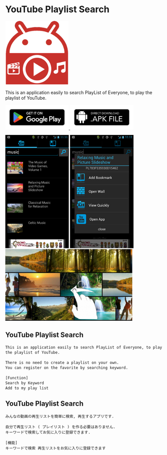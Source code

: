 # YouTube Playlist Search

<p>
<img src="doc/icon.png" width="200px">
</p>

This is an application easily to search PlayList of Everyone, to play the playlist of YouTube.

<p>
<a href="https://play.google.com/store/apps/details?id=com.jojoagogogo.playlistsearch">
<img src="doc/google-play-badge.png" width="200px">
</a>

<a href="https://github.com/jojoagogogo/youtube-playlist/releases/latest/download/youtube-playlist.apk">
<img src="doc/download.png" width="200px">
</a>

</p>

<p>
<img src="doc/1.png" width="200px">
<img src="doc/2.png" width="200px">
<img src="doc/3.png" width="400px">
</p>

## YouTube Playlist Search

```
This is an application easily to search PlayList of Everyone, to play the playlist of YouTube.

There is no need to create a playlist on your own.
You can register on the favorite by searching keyword.

[Function]
Search by Keyword
Add to my play list
```

## YouTube Playlist Search

```
みんなの動画の再生リストを簡単に検索, 再生するアプリです.

自分で再生リスト ( プレイリスト ) を作る必要はありません.
キーワードで検索してお気に入りに登録できます.

[機能]
キーワードで検索 再生リストをお気に入りに登録できます
```

